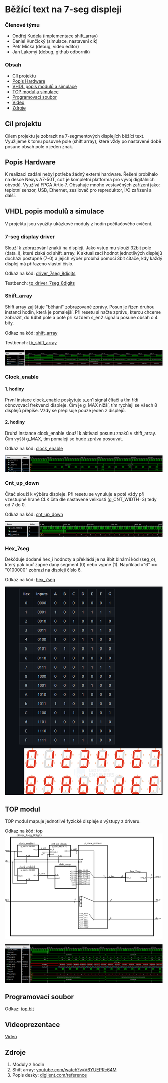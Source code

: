 # Běžící text na 7-seg displeji

### Členové týmu

* Ondřej Kudela   (implementace shift_array)
* Daniel Kunčický (simulace, nastavení clk)
* Petr Mička      (debug, video editor)
* Jan Lakomý      (debug, github odborník)

### Obsah

* [Cíl projektu](#objectives)
* [Popis Hardware](#hardware)
* [VHDL popis modulů a simulace](#modules)
* [TOP modul a simulace](#top)
* [Programovací soubor](#bit)
* [Video](#video)
* [Zdroje](#references)

<a name="objectives"></a>

## Cíl projektu
Cílem projektu je zobrazit na 7-segmentových displejích běžící text. Využijeme k tomu posuvné pole (shift array), které vždy po nastavené době posune obsah pole o jeden znak.

<a name="hardware"></a>

## Popis Hardware
K realizaci zadání nebyl potřeba žádný externí hardware. Řešení probíhalo na desce Nexys A7-50T, což je
kompletní platforma pro vývoj digitálních obvodů. Využívá FPGA Artix-7. Obsahuje mnoho vestavěných zařízení jako: teplotní senzor, USB, Ethernet, zesilovač pro repreduktor, I/O zařízení a další.


<a name="modules"></a>

## VHDL popis modulů a simulace
V projektu jsou využity ukázkové moduly z hodin počítačového cvičení.

### 7-seg display driver
Slouží k zobrazování znaků na displeji. Jako vstup mu slouží 32bit pole (data_i), které získá od shift_array.
K aktualizaci hodnot jednotlivých displejů dochází postupně (7-0) a jejich výběr probíhá pomocí 3bit čítače, kdy každý displej má přiřazeno vlastní číslo.

Odkaz na kód: [driver_7seg_8digits](https://github.com/secretnameis/scrolling_7seg/blob/main/project_3/project_3.srcs/sources_1/new/driver_7seg_4digits.vhd)

Testbench: [tp_driver_7seg_8digits](https://github.com/secretnameis/scrolling_7seg/blob/main/project_3/project_3.srcs/sim_1/new/tb_driver_7seg_4digits.vhd)


### Shift_array
Shift array zajišťuje "běhání" zobrazované zprávy. Posun je řízen druhou instancí hodin, která je pomalejší. Při resetu si načte zprávu, kterou chceme zobrazit, do 64bit pole a poté při každém s_en2 signálu posune obsah o 4 bity.

Odkaz na kód: [shift_array](https://github.com/secretnameis/scrolling_7seg/blob/main/project_3/project_3.srcs/sources_1/new/shift_array.vhd)
   
   Testbench: [tb_shift_array](https://github.com/secretnameis/scrolling_7seg/blob/main/project_3/project_3.srcs/sim_1/new/tb_shift_array.vhd)
   
   ![shift_simulace](images/shift_simulation.PNG)

### Clock_enable
#### 1. hodiny
První instace clock_enable poskytuje s_en1 signál čítači a tím řídí obnovovací frekvenci displeje. Čím je g_MAX nižší, tím rychleji se všech 8 displejů přepíše. Vždy se přepisuje pouze jeden z displejů.
#### 2. hodiny
Druhá instance clock_enable slouží k aktivaci posunu znaků v shift_array. Čím vyšší g_MAX, tím pomaleji se bude zpráva posouvat.

Odkaz na kód: [clock_enable](https://github.com/secretnameis/scrolling_7seg/blob/main/project_3/project_3.srcs/sources_1/new/clock_enable.vhd)

![clk](images/clk.PNG)

### Cnt_up_down
Čítač slouží k výběru displeje. Při resetu se vynuluje a poté vždy při vzestupné hraně CLK čítá dle nastavené velikosti (g_CNT_WIDTH=3) tedy od 7 do 0.

Odkaz na kód: [cnt_up_down](https://github.com/secretnameis/scrolling_7seg/blob/main/project_3/project_3.srcs/sources_1/new/cnt_up_down.vhd)

![cnt](images/counter.PNG)


### Hex_7seg
Dekóduje dodané hex_i hodnoty a překládá je na 8bit binární kód (seg_o), který pak buď zapne daný segment (0) nebo vypne (1).
Například x"6" == "0100000" zobrazí na displeji číslo 6.

Odkaz na kód: [hex_7seg](https://github.com/secretnameis/scrolling_7seg/blob/main/project_3/project_3.srcs/sources_1/new/hex_7seg.vhd)

![table](images/table.PNG)

<a name="top"></a>

## TOP modul
TOP modul mapuje jednotlivé fyzické displeje s výstupy z driveru.

Odkaz na kód: [top](https://github.com/secretnameis/scrolling_7seg/blob/main/project_3/project_3.srcs/sources_1/new/top.vhd)
![schema](images/schema.jpg)

![simulace](images/main_simulation.PNG)

<a name="bit"></a>

## Programovací soubor

Odkaz: [top.bit](https://github.com/secretnameis/scrolling_7seg/blob/main/project_3/project_3.runs/impl_1/top.bit)

<a name="video"></a>

## Videoprezentace

[Video](https://drive.google.com/file/d/1ozr-5tpLP53XEPmy0LyffFDvKVfrevRT/view?usp=sharing)

<a name="references"></a>

## Zdroje

1. Moduly z hodin
2. Shift array: [youtube.com/watch?v=V6YUEPRc64M](https://www.youtube.com/watch?v=V6YUEPRc64M)
3. Popis desky: [digilent.com/reference](https://digilent.com/reference/programmable-logic/nexys-a7/reference-manual?redirect=1)
